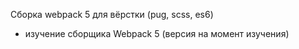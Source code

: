 Сборка webpack 5 для вёрстки (pug, scss, es6)

- изучение сборщика Webpack 5 (версия на момент изучения)